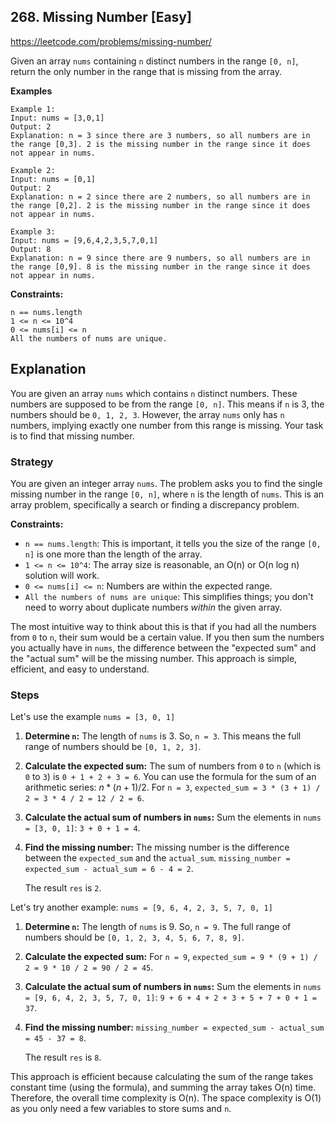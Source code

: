 ## 268. Missing Number [Easy]
https://leetcode.com/problems/missing-number/

Given an array `nums` containing `n` distinct numbers in the range `[0, n]`, return the only number in the range that is missing from the array.

**Examples**
```text
Example 1:
Input: nums = [3,0,1]
Output: 2
Explanation: n = 3 since there are 3 numbers, so all numbers are in the range [0,3]. 2 is the missing number in the range since it does not appear in nums.

Example 2:
Input: nums = [0,1]
Output: 2
Explanation: n = 2 since there are 2 numbers, so all numbers are in the range [0,2]. 2 is the missing number in the range since it does not appear in nums.

Example 3:
Input: nums = [9,6,4,2,3,5,7,0,1]
Output: 8
Explanation: n = 9 since there are 9 numbers, so all numbers are in the range [0,9]. 8 is the missing number in the range since it does not appear in nums.
```

**Constraints:**
```text
n == nums.length
1 <= n <= 10^4
0 <= nums[i] <= n
All the numbers of nums are unique.
```

## Explanation
You are given an array `nums` which contains `n` distinct numbers. These numbers are supposed to be from the range `[0, n]`. This means if `n` is 3, the numbers should be `0, 1, 2, 3`. However, the array `nums` only has `n` numbers, implying exactly one number from this range is missing. Your task is to find that missing number.

### Strategy
You are given an integer array `nums`.
The problem asks you to find the single missing number in the range `[0, n]`, where `n` is the length of `nums`.
This is an array problem, specifically a search or finding a discrepancy problem.

**Constraints:**
* `n == nums.length`: This is important, it tells you the size of the range `[0, n]` is one more than the length of the array.
* `1 <= n <= 10^4`: The array size is reasonable, an O(n) or O(n log n) solution will work.
* `0 <= nums[i] <= n`: Numbers are within the expected range.
* `All the numbers of nums are unique`: This simplifies things; you don't need to worry about duplicate numbers *within* the given array.

The most intuitive way to think about this is that if you had all the numbers from `0` to `n`, their sum would be a certain value. If you then sum the numbers you actually have in `nums`, the difference between the "expected sum" and the "actual sum" will be the missing number. This approach is simple, efficient, and easy to understand.

### Steps
Let's use the example `nums = [3, 0, 1]`

1.  **Determine `n`:** The length of `nums` is 3. So, `n = 3`. This means the full range of numbers should be `[0, 1, 2, 3]`.

2.  **Calculate the expected sum:**
    The sum of numbers from `0` to `n` (which is `0` to `3`) is `0 + 1 + 2 + 3 = 6`.
    You can use the formula for the sum of an arithmetic series: $n * (n + 1) / 2$.
    For `n = 3`, `expected_sum = 3 * (3 + 1) / 2 = 3 * 4 / 2 = 12 / 2 = 6`.

3.  **Calculate the actual sum of numbers in `nums`:**
    Sum the elements in `nums = [3, 0, 1]`: `3 + 0 + 1 = 4`.

4.  **Find the missing number:**
    The missing number is the difference between the `expected_sum` and the `actual_sum`.
    `missing_number = expected_sum - actual_sum = 6 - 4 = 2`.

    The result `res` is `2`.

Let's try another example: `nums = [9, 6, 4, 2, 3, 5, 7, 0, 1]`

1.  **Determine `n`:** The length of `nums` is 9. So, `n = 9`. The full range of numbers should be `[0, 1, 2, 3, 4, 5, 6, 7, 8, 9]`.

2.  **Calculate the expected sum:**
    For `n = 9`, `expected_sum = 9 * (9 + 1) / 2 = 9 * 10 / 2 = 90 / 2 = 45`.

3.  **Calculate the actual sum of numbers in `nums`:**
    Sum the elements in `nums = [9, 6, 4, 2, 3, 5, 7, 0, 1]`:
    `9 + 6 + 4 + 2 + 3 + 5 + 7 + 0 + 1 = 37`.

4.  **Find the missing number:**
    `missing_number = expected_sum - actual_sum = 45 - 37 = 8`.

    The result `res` is `8`.

This approach is efficient because calculating the sum of the range takes constant time (using the formula), and summing the array takes O(n) time. Therefore, the overall time complexity is O(n). The space complexity is O(1) as you only need a few variables to store sums and `n`.
